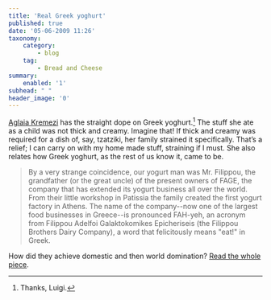 ```yaml
---
title: 'Real Greek yoghurt'
published: true
date: '05-06-2009 11:26'
taxonomy:
    category:
        - blog
    tag:
        - Bread and Cheese
summary:
    enabled: '1'
subhead: " "
header_image: '0'
---
```


[Aglaia Kremezi](http://www.aglaiakremezi.com/) has the straight dope on Greek yoghurt.[^fn1] The stuff she ate as a child was not thick and creamy. Imagine that! If thick and creamy was required for a dish of, say, tzatziki, her family strained it specifically. That’s a relief; I can carry on with my home made stuff, straining if I must. She also relates how Greek yoghurt, as the rest of us know it, came to be.

> By a very strange coincidence, our yogurt man was Mr. Filippou, the grandfather (or the great uncle) of the present owners of FAGE, the company that has extended its yogurt business all over the world. From their little workshop in Patissia the family created the first yogurt factory in Athens. The name of the company--now one of the largest food businesses in Greece--is pronounced FAH-yeh, an acronym from Filippou Adelfoi Galaktokomikes Epicheriseis (the Filippou Brothers Dairy Company), a word that felicitously means "eat!" in Greek.

How did they achieve domestic and then world domination? [Read the whole piece](https://www.theatlantic.com/health/archive/2009/06/greece-home-of-yogurt-perfection/18690/).

[^fn1]: Thanks, Luigi. 
